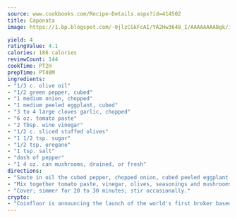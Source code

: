```yaml
---
source: www.cookbooks.com/Recipe-Details.aspx?id=414502
title: Caponata
image: https://1.bp.blogspot.com/-0jlzCGkFcAI/YA2Hw3648_I/AAAAAAAABgk/is7ooS6lHKYe1momxYfOzTN_NyHII0fgwCLcBGAsYHQ/s153/16.png

yield: 4
ratingValue: 4.1
calories: 186 calories
reviewCount: 144
cookTime: PT2H
prepTime: PT40M
ingredients:
- "1/3 c. olive oil"
- "1/2 green pepper, cubed"
- "1 medium onion, chopped"
- "1 medium peeled eggplant, cubed"
- "3 to 4 large cloves garlic, chopped"
- "6 oz. tomato paste"
- "2 Tbsp. wine vinegar"
- "1/2 c. sliced stuffed olives"
- "1 1/2 tsp. sugar"
- "1/2 tsp. oregano"
- "1 tsp. salt"
- "dash of pepper"
- "1 4 oz. can mushrooms, drained, or fresh"
directions:
- "Saute in oil the cubed pepper, chopped onion, cubed peeled eggplant and chopped garlic for 10 to 15 minutes."
- "Mix together tomato paste, vinegar, olives, seasonings and mushrooms; combine with sauteed mixture."
- "Cover; simmer for 20 to 30 minutes; stir occasionally."
crypto:
- "Coinfloor is announcing the launch of the world's first broker based bitcoin marketplace."
---
```

